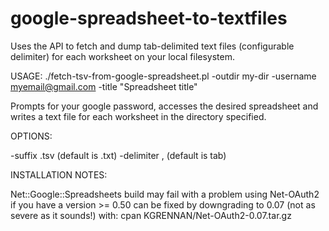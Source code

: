 google-spreadsheet-to-textfiles
===============================

Uses the API to fetch and dump tab-delimited text files (configurable delimiter) for each worksheet on your local filesystem.

USAGE: ./fetch-tsv-from-google-spreadsheet.pl -outdir my-dir -username myemail@gmail.com -title "Spreadsheet title"

Prompts for your google password, accesses the desired spreadsheet
and writes a text file for each worksheet in the directory specified.

OPTIONS:

 -suffix .tsv (default is .txt)
 -delimiter , (default is tab)

INSTALLATION NOTES:

Net::Google::Spreadsheets build may fail with a problem using Net-OAuth2 if you have a version >= 0.50
can be fixed by downgrading to 0.07 (not as severe as it sounds!) with:
  cpan KGRENNAN/Net-OAuth2-0.07.tar.gz

